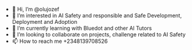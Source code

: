 - 👋 Hi, I’m @olujozef
- 👀 I’m interested in AI Safety and responsible and Safe Development, Deployment and Adoption
- 🌱 I’m currently learning with Bluedot and other AI Tutors
- 💞️ I’m looking to collaborate on projects, challenge related to AI Safety
- 📫 How to reach me +2348139708526

<!---
olujozef/olujozef is a ✨ special ✨ repository because its `README.md` (this file) appears on your GitHub profile.
You can click the Preview link to take a look at your changes.
--->
